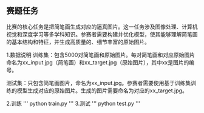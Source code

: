 ## 赛题任务
比赛的核心任务是把简笔画生成对应的逼真图片。这一任务涉及图像处理、计算机视觉和深度学习等多学科知识。参赛者需要构建并优化模型，使其能够理解简笔画的基本结构和特征，并生成高质量的、细节丰富的原始图片。

1.数据说明
训练集：包含5000对简笔画和原始图片。每对简笔画和对应原始图片命名为xx_input.jpg（简笔画）和xx_target.jpg（原始图片），其中xx是图片的编号。

测试集：只包含简笔画图片，命名为xx_input.jpg。参赛者需要使用基于训练集训练的模型生成对应的原始图片。生成的图片需要命名为对应的xx_target.jpg。

2.训练
'''
python train.py
'''
3.测试
'''
python test.py
'''
